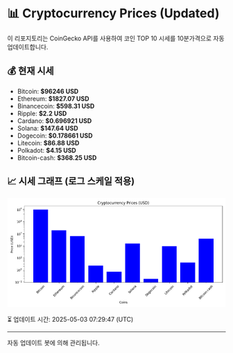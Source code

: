 
# 📊 Cryptocurrency Prices (Updated)

이 리포지토리는 CoinGecko API를 사용하여 코인 TOP 10 시세를 10분가격으로 자동 업데이트합니다.

## 💰 현재 시세
- Bitcoin: **$96246 USD**
- Ethereum: **$1827.07 USD**
- Binancecoin: **$598.31 USD**
- Ripple: **$2.2 USD**
- Cardano: **$0.696921 USD**
- Solana: **$147.64 USD**
- Dogecoin: **$0.178661 USD**
- Litecoin: **$86.88 USD**
- Polkadot: **$4.15 USD**
- Bitcoin-cash: **$368.25 USD**

## 📈 시세 그래프 (로그 스케일 적용)
![Crypto Prices](crypto_prices.png)

⏳ 업데이트 시간: 2025-05-03 07:29:47 (UTC)

---
자동 업데이트 봇에 의해 관리됩니다.
